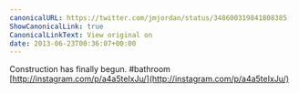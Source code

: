 ```yaml
---
canonicalURL: https://twitter.com/jmjordan/status/348600319841808385
ShowCanonicalLink: true
CanonicalLinkText: View original on
date: 2013-06-23T00:36:07+00:00
---
```

Construction has finally begun. #bathroom [http://instagram.com/p/a4a5teIxJu/](http://instagram.com/p/a4a5teIxJu/)